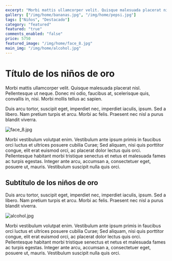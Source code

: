 ```yaml
---
excerpt: "Morbi mattis ullamcorper velit. Quisque malesuada placerat nisl. Pellentesque ut neque."
gallery: ["/img/home/bananas.jpg", "/img/home/pepsi.jpg"]
tags: ["Niños", "Destacado"]
category: "featured"
featured: "true"
comments_enabled: "false"
price: 5750
featured_image: "/img/home/face_8.jpg"
main_img: "/img/home/alcohol.jpg"
---
```

# Título de los niños de oro

Morbi mattis ullamcorper velit. Quisque malesuada placerat nisl. Pellentesque ut neque. Donec mi odio, faucibus at, scelerisque quis, convallis in, nisi. Morbi mollis tellus ac sapien.

Duis arcu tortor, suscipit eget, imperdiet nec, imperdiet iaculis, ipsum. Sed a libero. Nam pretium turpis et arcu. Morbi ac felis. Praesent nec nisl a purus blandit viverra.

![face_8.jpg](/img/home/face_8.jpg)

Morbi vestibulum volutpat enim. Vestibulum ante ipsum primis in faucibus orci luctus et ultrices posuere cubilia Curae; Sed aliquam, nisi quis porttitor congue, elit erat euismod orci, ac placerat dolor lectus quis orci. Pellentesque habitant morbi tristique senectus et netus et malesuada fames ac turpis egestas. Integer ante arcu, accumsan a, consectetuer eget, posuere ut, mauris. Vestibulum suscipit nulla quis orci.

## Subtítulo de los niños de oro

Duis arcu tortor, suscipit eget, imperdiet nec, imperdiet iaculis, ipsum. Sed a libero. Nam pretium turpis et arcu. Morbi ac felis. Praesent nec nisl a purus blandit viverra.

![alcohol.jpg](/img/home/alcohol.jpg)

Morbi vestibulum volutpat enim. Vestibulum ante ipsum primis in faucibus orci luctus et ultrices posuere cubilia Curae; Sed aliquam, nisi quis porttitor congue, elit erat euismod orci, ac placerat dolor lectus quis orci. Pellentesque habitant morbi tristique senectus et netus et malesuada fames ac turpis egestas. Integer ante arcu, accumsan a, consectetuer eget, posuere ut, mauris. Vestibulum suscipit nulla quis orci.
